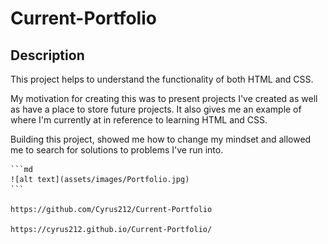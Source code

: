 # Current-Portfolio

## Description

This project helps to understand the functionality of both HTML and CSS.

My motivation for creating this was to present projects I've created as well as have a place to store future projects. It also gives me an example of where I'm currently at in reference to learning HTML and CSS.

Building this project, showed me how to change my mindset and allowed me to search for solutions to problems I've run into.

    ```md
    ![alt text](assets/images/Portfolio.jpg)
    ```

    https://github.com/Cyrus212/Current-Portfolio

    https://cyrus212.github.io/Current-Portfolio/